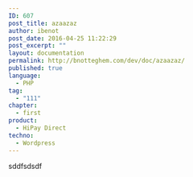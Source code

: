 ```yaml
---
ID: 607
post_title: azaazaz
author: ibenot
post_date: 2016-04-25 11:22:29
post_excerpt: ""
layout: documentation
permalink: http://bnotteghem.com/dev/doc/azaazaz/
published: true
language:
  - PHP
tag:
  - "111"
chapter:
  - first
product:
  - HiPay Direct
techno:
  - Wordpress
---
```

sddfsdsdf
